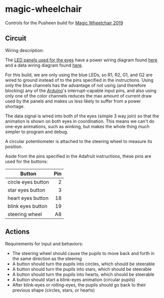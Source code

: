 # magic-wheelchair

Controls for the Pusheen build for [Magic Wheelchair 2019](https://www.magicwheelchair.org/)

## Circuit

Wiring description:

The [LED panels used for the eyes](https://www.adafruit.com/product/607)
have a power wiring diagram found [here](https://learn.adafruit.com/32x16-32x32-rgb-led-matrix/powering)
and a data wiring diagram found [here](https://learn.adafruit.com/32x16-32x32-rgb-led-matrix/connecting-with-jumper-wires).

For this build, we are only using the blue LEDs, so R1, R2, G1, and G2 are wired
to ground instead of to the pins specified in the instructions. Using only the
blue channels has the advantage of not using (and therefore blocking) any of the
[Arduino](https://www.arduino.cc/en/Guide/ArduinoMega2560)'s interrupt-capable
input pins, and also using only one of the color channels reduces the max amount
of current draw used by the panels and makes us less likely to suffer from a
power shortage.

The data signal is wired into both of the eyes (simple 3 way join) so that the
animation is shown on both eyes in coordination. This means we can't do one-eye
animations, such as winking, but makes the whole thing much simpler to program
and debug.

A circular potentiometer is attached to the steering wheel to measure its
position.

Aside from the pins specified in the Adafruit instructions, these pins are used
for the buttons:

| Button               |  Pin  |
| -------------------- | ----: |
| circle eyes button   |     2 |
| star eyes button     |     3 |
| heart eyes button    |    18 |
| blink eyes button    |    19 |
| steering wheel       |    A8 |

## Actions

Requirements for input and behaviors:

- The steering wheel should cause the pupils to move back and forth in the same direction as the steering
- A button should turn the pupils into circles, which should be steerable
- A button should turn the pupils into stars, which should be steerable
- A button should turn the pupils into hearts, which should be steerable
- A button should start a blink-eyes animation (circular pupils)
- After blink-eyes or rolling-eyes, the pupils should go back to their previous shape (circles, stars, or hearts)
